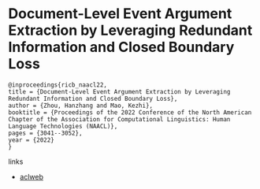 # Document-Level Event Argument Extraction by Leveraging Redundant Information and Closed Boundary Loss

```
@inproceedings{ricb_naacl22,
title = {Document-Level Event Argument Extraction by Leveraging Redundant Information and Closed Boundary Loss},
author = {Zhou, Hanzhang and Mao, Kezhi},
booktitle = {Proceedings of the 2022 Conference of the North American Chapter of the Association for Computational Linguistics: Human Language Technologies (NAACL)},
pages = {3041--3052},
year = {2022}
}
```

links
- [aclweb](https://www.aclweb.org/anthology/2022.naacl-main.222/)
